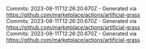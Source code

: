 Commits: 2023-08-11T12:26:20.670Z - Generated via https://github.com/marketplace/actions/artificial-grass
<br>
Commits: 2023-08-11T12:26:20.670Z - Generated via https://github.com/marketplace/actions/artificial-grass
<br>
Commits: 2023-08-11T12:26:20.670Z - Generated via https://github.com/marketplace/actions/artificial-grass
<br>

